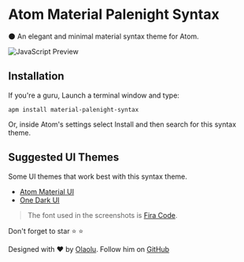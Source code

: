 # Atom Material Palenight Syntax

:new_moon: An elegant and minimal material syntax theme for Atom.


![JavaScript Preview](http://i.imgur.com/NSlsvwT.png)

## Installation
If you're a guru, Launch a terminal window and type:
```shell
apm install material-palenight-syntax
```

Or, inside Atom's settings select Install and then search for this syntax theme.

## Suggested UI Themes

Some UI themes that work best with this syntax theme.

* [Atom Material UI][1]
* [One Dark UI][2]

[1]: https://atom.io/themes/atom-material-ui
[2]: https://atom.io/themes/one-dark-ui

> The font used in the screenshots is [Fira Code](https://github.com/tonsky/FiraCode).

Don't forget to star :star: :star:

Designed with :heart: by [Olaolu](https://whizkydee.github.io). Follow him on [GitHub](https://github.com/whizkydee)
